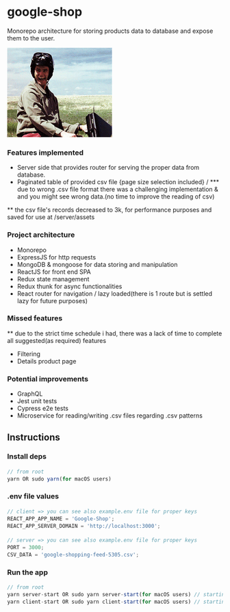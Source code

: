 # google-shop

Monorepo architecture for storing products data to database and expose them to the user.

![](server/assets/dmb.gif)

### Features implemented

- Server side that provides router for serving the proper data from database.
- Paginated table of provided csv file {page size selection included} / \*\*\* due to wrong .csv file format there was a challenging implementation & and you might see wrong data.(no time to improve the reading of csv)

\*\* the csv file's records decreased to 3k, for performance purposes and saved for use at /server/assets

### Project architecture

- Monorepo
- ExpressJS for http requests
- MongoDB & mongoose for data storing and manipulation
- ReactJS for front end SPA
- Redux state management
- Redux thunk for async functionalities
- React router for navigation / lazy loaded(there is 1 route but is settled lazy for future purposes)

### Missed features

\*\* due to the strict time schedule i had, there was a lack of time to complete all suggested(as required) features

- Filtering
- Details product page

### Potential improvements

- GraphQL
- Jest unit tests
- Cypress e2e tests
- Microservice for reading/writing .csv files regarding .csv patterns

## Instructions

### Install deps

```javascript
// from root
yarn OR sudo yarn(for macOS users)
```

### .env file values

```javascript
// client => you can see also example.env file for proper keys
REACT_APP_APP_NAME = 'Google-Shop';
REACT_APP_SERVER_DOMAIN = 'http://localhost:3000';

// server => you can see also example.env file for proper keys
PORT = 3000;
CSV_DATA = 'google-shopping-feed-5305.csv';
```

### Run the app

```javascript
// from root
yarn server-start OR sudo yarn server-start(for macOS users) // starting the server ** web dev server url: http://localhost:3000/
yarn client-start OR sudo yarn client-start(for macOS users) // starting the client ** web dev server url: http://localhost:3100/
```
